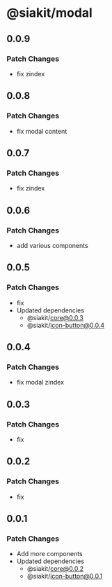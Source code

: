 # @siakit/modal

## 0.0.9

### Patch Changes

- fix zindex

## 0.0.8

### Patch Changes

- fix modal content

## 0.0.7

### Patch Changes

- fix zindex

## 0.0.6

### Patch Changes

- add various components

## 0.0.5

### Patch Changes

- fix
- Updated dependencies
  - @siakit/core@0.0.3
  - @siakit/icon-button@0.0.4

## 0.0.4

### Patch Changes

- fix modal zindex

## 0.0.3

### Patch Changes

- fix

## 0.0.2

### Patch Changes

- fix

## 0.0.1

### Patch Changes

- Add more components
- Updated dependencies
  - @siakit/core@0.0.2
  - @siakit/icon-button@0.0.1

